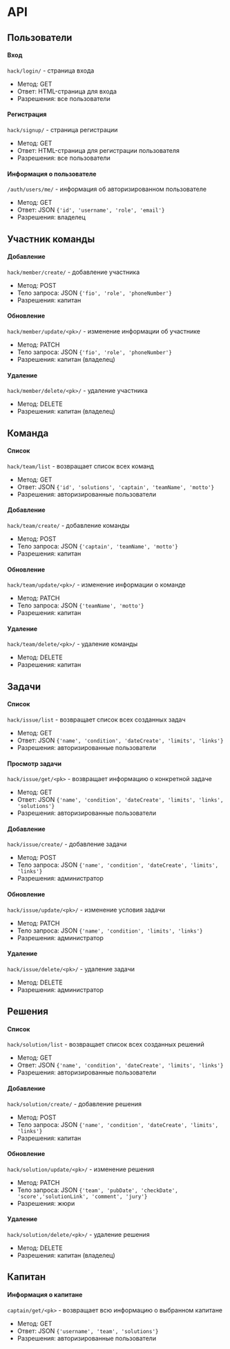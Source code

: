 # API

## Пользователи

#### Вход

`hack/login/` - страница входа

- Метод: GET
- Ответ: HTML-страница для входа
- Разрешения: все пользователи

#### Регистрация

`hack/signup/` - страница регистрации

- Метод: GET
- Ответ: HTML-страница для регистрации пользователя
- Разрешения: все пользователи⠀

#### Информация о пользователе

`/auth/users/me/` - информация об авторизированном пользователе

- Метод: GET
- Ответ: JSON `{'id', 'username', 'role', 'email'}`
- Разрешения: владелец

## Участник команды

#### Добавление

`hack/member/create/` - добавление участника

- Метод: POST
- Тело запроса: JSON `{'fio', 'role', 'phoneNumber'}`
- Разрешения: капитан

#### Обновление

`hack/member/update/<pk>/` - изменение информации об участнике

- Метод: PATCH
- Тело запроса: JSON `{'fio', 'role', 'phoneNumber'}`
- Разрешения: капитан (владелец)

#### Удаление

`hack/member/delete/<pk>/` - удаление участника

- Метод: DELETE
- Разрешения: капитан (владелец)

## Команда

#### Список

`hack/team/list` - возвращает список всех команд

- Метод: GET
- Ответ: JSON `{'id', 'solutions', 'captain', 'teamName', 'motto'}`
- Разрешения: авторизированные пользователи

#### Добавление

`hack/team/create/` - добавление команды

- Метод: POST
- Тело запроса: JSON `{'captain', 'teamName', 'motto'}`
- Разрешения: капитан

#### Обновление

`hack/team/update/<pk>/` - изменение информации о команде

- Метод: PATCH
- Тело запроса: JSON `{'teamName', 'motto'}`
- Разрешения: капитан

#### Удаление

`hack/team/delete/<pk>/` - удаление команды

- Метод: DELETE
- Разрешения: капитан

## Задачи

#### Список

`hack/issue/list` - возвращает список всех созданных задач

- Метод: GET
- Ответ: JSON `{'name', 'condition', 'dateCreate', 'limits', 'links'}`
- Разрешения: авторизированные пользователи

#### Просмотр задачи

`hack/issue/get/<pk>` - возвращает информацию о конкретной задаче

- Метод: GET
- Ответ: JSON `{'name', 'condition', 'dateCreate', 'limits', 'links', 'solutions'}`
- Разрешения: авторизированные пользователи

#### Добавление

`hack/issue/create/` - добавление задачи

- Метод: POST
- Тело запроса: JSON `{'name', 'condition', 'dateCreate', 'limits', 'links'}`
- Разрешения: администратор

#### Обновление

`hack/issue/update/<pk>/` - изменение условия задачи

- Метод: PATCH
- Тело запроса: JSON `{'name', 'condition', 'limits', 'links'}`
- Разрешения: администратор

#### Удаление

`hack/issue/delete/<pk>/` - удаление задачи

- Метод: DELETE
- Разрешения: администратор

## Решения

#### Список

`hack/solution/list` - возвращает список всех созданных решений

- Метод: GET
- Ответ: JSON `{'name', 'condition', 'dateCreate', 'limits', 'links'}`
- Разрешения: авторизированные пользователи

#### Добавление

`hack/solution/create/` - добавление решения

- Метод: POST
- Тело запроса: JSON `{'name', 'condition', 'dateCreate', 'limits', 'links'}`
- Разрешения: капитан

#### Обновление

`hack/solution/update/<pk>/` - изменение решения

- Метод: PATCH
- Тело запроса: JSON `{'team', 'pubDate', 'checkDate', 'score','solutionLink', 'comment', 'jury'}`
- Разрешения: жюри

#### Удаление

`hack/solution/delete/<pk>/` - удаление решения

- Метод: DELETE
- Разрешения: капитан (владелец)

## Капитан

#### Информация о капитане

`captain/get/<pk>` - возвращает всю информацию о выбранном капитане

- Метод: GET
- Ответ: JSON `{'username', 'team', 'solutions'}`
- Разрешения: авторизированные пользователи

